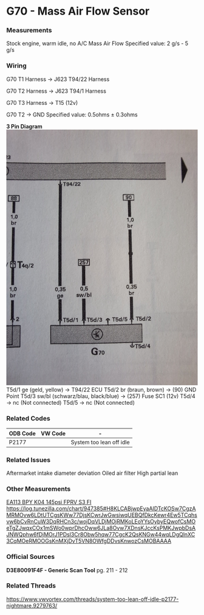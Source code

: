 # G70 - Mass Air Flow Sensor

### Measurements
Stock engine, warm idle, no A/C
Mass Air Flow
Specified value: 2 g/s - 5 g/s

### Wiring

G70 T1 Harness -> J623 T94/22 Harness

G70 T2 Harness -> J623 T94/1 Harness

G70 T3 Harness -> T15 (12v)

G70 T2 -> GND 
Specified value: 0.5ohms ± 0.3ohms

**3 Pin Diagram**
![](./G70/G70%20Mass%20Air%20Flow%203%20Pin%20Electrical%20Wiring%20Diagram.jpg)
T5d/1 ge (geld, yellow) -> T94/22 ECU
T5d/2 br (braun, brown) -> (90) GND Point
T5d/3 sw/bl (schwarz/blau, black/blue) -> (257) Fuse SC1 (12v)
T5d/4 -> nc (Not connected)
T5d/5 -> nc (Not connected)


### Related Codes

ODB Code|VW Code|-
---|---|---
P2177||System too lean off idle

### Related Issues

Aftermarket intake diameter deviation
Oiled air filter
High partial lean

### Other Measurements

[EA113 BPY K04 145psi FPRV S3 FI](https://www.vwvortex.com/posts/115032472/)
https://log.tunezilla.com/chart/947385#H8KLCABjwpEyaAIDTcKOSw7CgzAMRMOvw6LDtUTCgsKWw77DjsKCwrJwGwsiwqUEBQfDkcKewr4Ew5TCqhsvw6bCvRnCuW3DqRHCn3c/wojDqVLDjMOjRMKoLEoYYsOybyEQwofCsMOeTgZJwqxCOx1mSWo0wprDhcOww6JLa8Ovw7XDnsKJccKsPMKJwpbDsAJNWQphw6fDjMOrJ1PDsl3Cr8Obw5hqw77CgcK2QsKNGw44wqLDgQlnXC3CqMOeRMOOGsKnMXjDvT5VN8OWfgDDvsKnwozCsMOBAAAA

### Official Sources
**D3E80091F4F - Generic Scan Tool** pg. 211 - 212

### Related Threads
https://www.vwvortex.com/threads/system-too-lean-off-idle-p2177-nightmare.9279763/